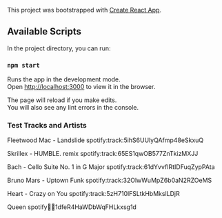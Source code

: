
This project was bootstrapped with [Create React App](https://github.com/facebook/create-react-app).

## Available Scripts

In the project directory, you can run:

### `npm start`

Runs the app in the development mode.<br>
Open [http://localhost:3000](http://localhost:3000) to view it in the browser.

The page will reload if you make edits.<br>
You will also see any lint errors in the console.

### Test Tracks and Artists 


Fleetwood Mac - Landslide spotify:track:5ihS6UUlyQAfmp48eSkxuQ

Skrillex - HUMBLE. remix spotify:track:65ES1qwOB577ZnTkizMXJJ

Bach - Cello Suite No. 1 in G Major spotify:track:61dYvvfIRtIDFuqZypPAta

Bruno Mars - Uptown Funk  spotify:track:32OlwWuMpZ6b0aN2RZOeMS

Heart - Crazy on You spotify:track:5zH710lFSLtkHbMkslLDjR

Queen spotify:artist:1dfeR4HaWDbWqFHLkxsg1d